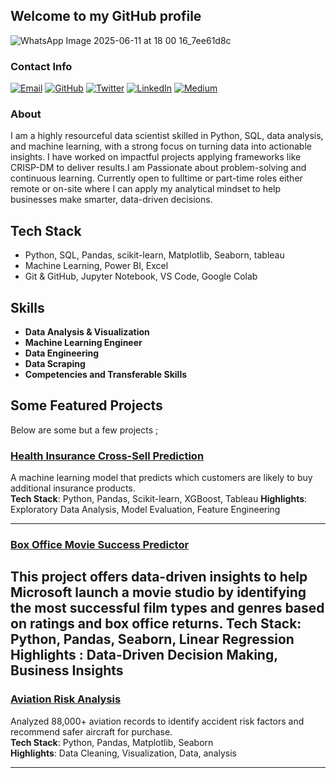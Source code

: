 ## Welcome to my GitHub profile

![WhatsApp Image 2025-06-11 at 18 00 16_7ee61d8c](https://github.com/user-attachments/assets/b0a6df3c-10c1-4969-a495-e99888eefa1a)

### Contact Info

[![Email](https://img.shields.io/badge/Email-red?style=for-the-badge&logo=gmail&logoColor=white)](sam12@gmail.com)
[![GitHub](https://img.shields.io/badge/GitHub-black?style=for-the-badge&logo=github)](https://github.com/samkemboi12/samkemboi12)
[![Twitter](https://img.shields.io/badge/Twitter-black?style=for-the-badge&logo=twitter)](https://x.com/SamEssays)
[![LinkedIn](https://img.shields.io/badge/LinkedIn-blue?style=for-the-badge&logo=linkedin)](https://www.linkedin.com/in/samwel-kipkemboi-32a8732a6/)
[![Medium](https://img.shields.io/badge/Medium-black?style=for-the-badge&logo=medium)](https://medium.com/@yourhandle)


### About
I am a highly resourceful data scientist skilled in Python, SQL, data analysis, and machine learning, with a strong focus on turning data into actionable insights. I have worked on  impactful projects applying frameworks like CRISP-DM to deliver results.I am Passionate about problem-solving and continuous learning. Currently open to fulltime or part-time roles either remote or on-site where I can apply my analytical mindset to help businesses make smarter, data-driven decisions.
## Tech Stack
- Python, SQL, Pandas, scikit-learn,  Matplotlib, Seaborn, tableau
- Machine Learning, Power BI, Excel
- Git & GitHub,  Jupyter Notebook, VS Code, Google Colab
## Skills                                                                                                
* **Data Analysis & Visualization**                                                                                                                                                                              
* **Machine Learning Engineer**
* **Data Engineering**
* **Data Scraping**
* **Competencies and Transferable Skills**

## Some Featured Projects
Below are some but a few projects ;

###  [Health Insurance Cross-Sell Prediction](https://github.com/samkemboi12/Insurance-Cross-Sell-Prediction)
A machine learning model that predicts which customers are likely to buy additional insurance products.  
**Tech Stack**: Python, Pandas, Scikit-learn, XGBoost, Tableau
**Highlights**: Exploratory Data Analysis, Model Evaluation, Feature Engineering

---
### [Box Office Movie Success Predictor](https://github.com/samkemboi12/Box-Office-Analysis)

 This project offers data-driven insights to help Microsoft launch a movie studio by identifying the most successful film types and genres based on ratings and box office returns. 
**Tech Stack**: Python, Pandas, Seaborn, Linear Regression  
**Highlights** : Data-Driven Decision Making, Business Insights
---

###  [Aviation Risk Analysis](https://github.com/samkemboi12/Aviation-Risk-Project)
Analyzed 88,000+ aviation records to identify accident risk factors and recommend safer aircraft for purchase.  
**Tech Stack**: Python, Pandas, Matplotlib, Seaborn  
**Highlights**: Data Cleaning, Visualization, Data, analysis

---


